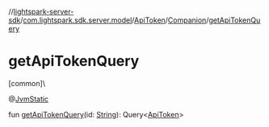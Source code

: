//[lightspark-server-sdk](../../../../index.md)/[com.lightspark.sdk.server.model](../../index.md)/[ApiToken](../index.md)/[Companion](index.md)/[getApiTokenQuery](get-api-token-query.md)

# getApiTokenQuery

[common]\

@[JvmStatic](https://kotlinlang.org/api/latest/jvm/stdlib/kotlin.jvm/-jvm-static/index.html)

fun [getApiTokenQuery](get-api-token-query.md)(id: [String](https://kotlinlang.org/api/latest/jvm/stdlib/kotlin/-string/index.html)): Query&lt;[ApiToken](../index.md)&gt;
